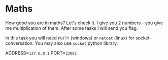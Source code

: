# Maths
How good you are in maths? Let's check it. I give you 2 numbers - you give me multiplication of them. After some tasks I will send you flag.

In this task you will need `PuTTY` (windows) or `netcat` (linux) for socket-conversation. You may also use `socket` python library.

ADDRESS=`127.0.0.1` PORT=`23001`

